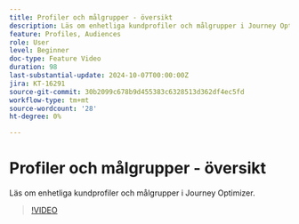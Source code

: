 ```yaml
---
title: Profiler och målgrupper - översikt
description: Läs om enhetliga kundprofiler och målgrupper i Journey Optimizer.
feature: Profiles, Audiences
role: User
level: Beginner
doc-type: Feature Video
duration: 98
last-substantial-update: 2024-10-07T00:00:00Z
jira: KT-16291
source-git-commit: 30b2099c678b9d455383c6328513d362df4ec5fd
workflow-type: tm+mt
source-wordcount: '28'
ht-degree: 0%

---
```



# Profiler och målgrupper - översikt

Läs om enhetliga kundprofiler och målgrupper i Journey Optimizer.

>[!VIDEO](https://video.tv.adobe.com/v/3432671/?learn=on)

